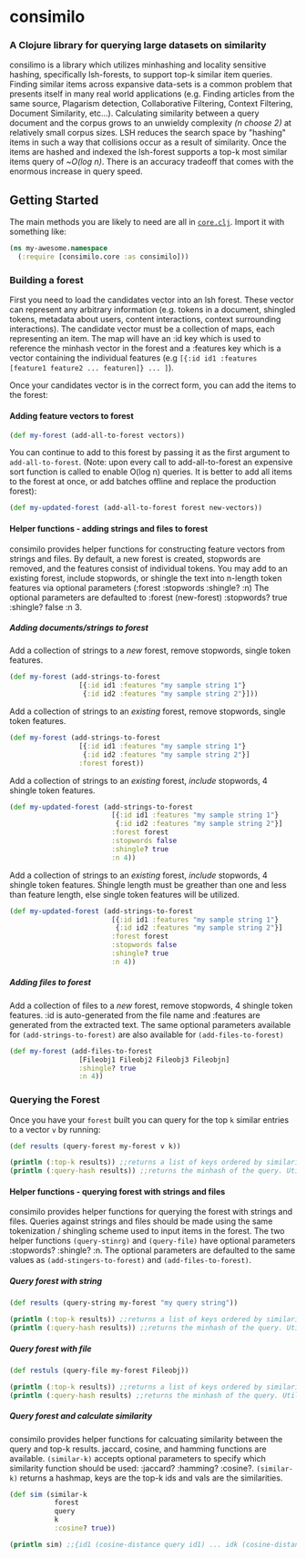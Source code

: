 # consimilo

### A Clojure library for querying large datasets on similarity

consilimo is a library which utilizes minhashing and locality sensitive hashing, specifically lsh-forests, to support 
top-k similar item queries. Finding similar items across expansive data-sets is a common problem that presents itself 
in many real world applications (e.g. Finding articles from the same source, Plagarism detection, Collaborative Filtering, 
Context Filtering, Document Similarity, etc...). Calculating similarity between a query document and the corpus grows to 
an unwieldy complexity *(n choose 2)* at relatively small corpus sizes. LSH reduces the search space by "hashing" items 
in such a way that collisions occur as a result of similarity. Once the items are hashed and indexed the lsh-forest 
supports a top-k most similar items query of ~*O(log n)*. There is an accuracy tradeoff that comes with the enormous 
increase in query speed.


## Getting Started

The main methods you are likely to need are all in [`core.clj`](./src/consimilo/core.clj).
Import it with something like:

```clojure
(ns my-awesome.namespace
  (:require [consimilo.core :as consimilo]))
```

### Building a forest

First you need to load the candidates vector into an lsh forest. These vector can represent any arbitrary information 
(e.g. tokens in a document, shingled tokens, metadata about users, content interactions, context surrounding 
interactions). The candidate vector must be a collection of maps, each representing an item. The map will have an :id 
key which is used to reference the minhash vector in the forest and a :features key which is a vector containing the 
individual features (e.g ```[{:id id1 :features [feature1 feature2 ... featuren]} ... ]```).

Once your candidates vector is in the correct form, you can add the items to the forest:

#### Adding feature vectors to forest
```clojure
(def my-forest (add-all-to-forest vectors))
```

You can continue to add to this forest by passing it as the first argument to ```add-all-to-forest```.
(Note: upon every call to add-all-to-forest an expensive sort function is called to enable O(log n) queries. It is 
better to add all items to the forest at once, or add batches offline and replace the production forest):

```clojure
(def my-updated-forest (add-all-to-forest forest new-vectors))
```

#### Helper functions - adding strings and files to forest

consimilo provides helper functions for constructing feature vectors from strings and files. By default, a new forest is 
created, stopwords are removed, and the features consist of individual tokens. You may add to an existing forest, 
include stopwords, or shingle the text into n-length token features via optional parameters (:forest :stopwords 
:shingle? :n) The optional parameters are defaulted to :forest (new-forest) :stopwords? true :shingle? false :n 3.

##### Adding documents/strings to forest

Add a collection of strings to a *new* forest, remove stopwords, single token features.
```clojure
(def my-forest (add-strings-to-forest
                 [{:id id1 :features "my sample string 1"}
                  {:id id2 :features "my sample string 2"}]))
```

Add a collection of strings to an *existing* forest, remove stopwords, single token features.
```clojure
(def my-forest (add-strings-to-forest
                 [{:id id1 :features "my sample string 1"}
                  {:id id2 :features "my sample string 2"}]
                 :forest forest))
```

Add a collection of strings to an *existing* forest, *include* stopwords, 4 shingle token features.
```clojure
(def my-updated-forest (add-strings-to-forest
                         [{:id id1 :features "my sample string 1"}
                          {:id id2 :features "my sample string 2"}]
                         :forest forest
                         :stopwords false
                         :shingle? true
                         :n 4))
```

Add a collection of strings to an *existing* forest, *include* stopwords, 4 shingle token features. Shingle length must 
be greather than one and less than feature length, else single token features will be utilized.
```clojure
(def my-updated-forest (add-strings-to-forest
                         [{:id id1 :features "my sample string 1"}
                          {:id id2 :features "my sample string 2"}]
                         :forest forest
                         :stopwords false
                         :shingle? true
                         :n 4))
``` 

##### Adding files to forest
Add a collection of files to a *new* forest, remove stopwords, 4 shingle token features. :id is auto-generated from the 
file name and :features are generated from the extracted text. The same optional parameters available for 
```(add-strings-to-forest)``` are also available for ```(add-files-to-forest)```

```clojure
(def my-forest (add-files-to-forest
                 [Fileobj1 Fileobj2 Fileobj3 Fileobjn]
                 :shingle? true
                 :n 4))
```

### Querying the Forest

Once you have your `forest` built you can query for the top `k` similar entries to
a vector `v` by running:

```clojure
(def results (query-forest my-forest v k))

(println (:top-k results)) ;;returns a list of keys ordered by similarity
(println (:query-hash results)) ;;returns the minhash of the query. Utilized to calculate similarity.
```  

#### Helper functions - querying forest with strings and files

consimilo provides helper functions for querying the forest with strings and files. Queries against strings and files 
should be made using the same tokenization / shingling scheme used to input items in the forest. The two helper 
functions ```(query-stinrg)``` and ```(query-file)``` have optional parameters :stopwords? :shingle? :n. The optional 
parameters are defaulted to the same values as ```(add-stingers-to-forest)``` and ```(add-files-to-forest)```.

##### Query forest with string

```clojure
(def results (query-string my-forest "my query string"))

(println (:top-k results)) ;;returns a list of keys ordered by similarity
(println (:query-hash results)) ;;returns the minhash of the query. Utilized to calculate similarity.
```  
##### Query forest with file

```clojure
(def restuls (query-file my-forest Fileobj))

(println (:top-k results)) ;;returns a list of keys ordered by similarity
(println (:query-hash results) ;;returns the minhash of the query. Utilized to calculate similarity.
  ```
  
##### Query forest and calculate similarity

consimilo provides helper functions for calcuating similarity between the query and top-k results. jaccard, cosine, 
and hamming functions are available. ```(similar-k)``` accepts optional parameters to specify which similarity function 
should be used: :jaccard? :hamming? :cosine?. ```(similar-k)``` returns a hashmap, keys are the top-k ids and vals are 
the similarities.

```clojure
(def sim (similar-k 
           forest
           query
           k
           :cosine? true))

(println sim) ;;{id1 (cosine-distance query id1) ... idk (cosine-distance query idk}
```
 


